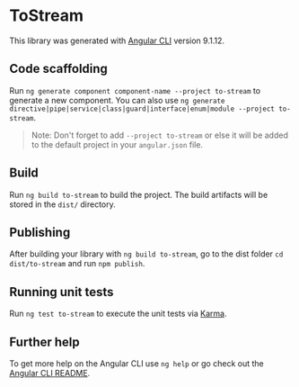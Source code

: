 # ToStream

This library was generated with [Angular CLI](https://github.com/angular/angular-cli) version 9.1.12.

## Code scaffolding

Run `ng generate component component-name --project to-stream` to generate a new component. You can also use `ng generate directive|pipe|service|class|guard|interface|enum|module --project to-stream`.
> Note: Don't forget to add `--project to-stream` or else it will be added to the default project in your `angular.json` file. 

## Build

Run `ng build to-stream` to build the project. The build artifacts will be stored in the `dist/` directory.

## Publishing

After building your library with `ng build to-stream`, go to the dist folder `cd dist/to-stream` and run `npm publish`.

## Running unit tests

Run `ng test to-stream` to execute the unit tests via [Karma](https://karma-runner.github.io).

## Further help

To get more help on the Angular CLI use `ng help` or go check out the [Angular CLI README](https://github.com/angular/angular-cli/blob/master/README.md).
